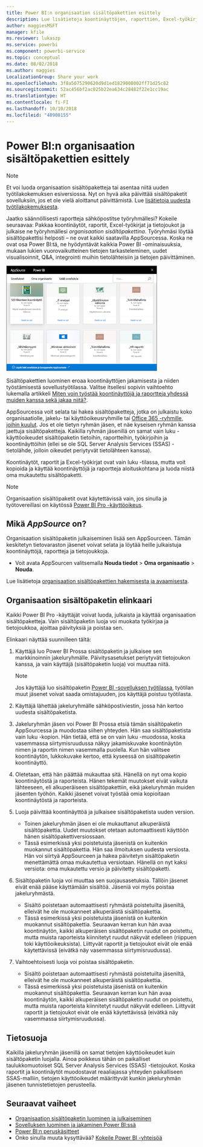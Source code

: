 ```yaml
---
title: Power BI:n organisaation sisältöpakettien esittely
description: Lue lisätietoja koontinäyttöjen, raporttien, Excel-työkirjojen ja tietojoukkojen pakkaamisesta organisaation sisältöpaketeiksi, joita voit jakaa työtovereillesi.
author: maggiesMSFT
manager: kfile
ms.reviewer: lukaszp
ms.service: powerbi
ms.component: powerbi-service
ms.topic: conceptual
ms.date: 08/02/2018
ms.author: maggies
LocalizationGroup: Share your work
ms.openlocfilehash: 3f8a5075290620d9d1ed1829008002ff71d25c82
ms.sourcegitcommit: 52ac456bf2ac025b22ea634c28482f22e1cc19ac
ms.translationtype: HT
ms.contentlocale: fi-FI
ms.lasthandoff: 10/10/2018
ms.locfileid: "48908155"
---
```

# <a name="intro-to-organizational-content-packs-in-power-bi"></a>Power BI:n organisaation sisältöpakettien esittely
> [!NOTE]
> Et voi luoda organisaation sisältöpaketteja tai asentaa niitä uuden työtilakokemuksen esiversiossa. Nyt on hyvä aika päivittää sisältöpaketit sovelluksiin, jos et ole vielä aloittanut päivittämistä. Lue [lisätietoja uudesta työtilakokemuksesta](service-create-the-new-workspaces.md).
> 

Jaatko säännöllisesti raportteja sähköpostitse työryhmällesi? Kokeile seuraavaa: Pakkaa koontinäytöt, raportit, Excel-työkirjat ja tietojoukot ja julkaise ne työryhmällesi *organisaation sisältöpakettina*. Työryhmäsi löytää sisältöpakettisi helposti – ne ovat kaikki saatavilla AppSourcessa. Koska ne ovat osa Power BI:tä, ne hyödyntävät kaikkia Power BI -ominaisuuksia, mukaan lukien vuorovaikutteinen tietojen tarkasteleminen, uudet visualisoinnit, Q&A, integrointi muihin tietolähteisiin ja tietojen päivittäminen.

![](media/service-organizational-content-pack-introduction/power-bi-org-content-packs.png)

Sisältöpakettien luominen eroaa koontinäyttöjen jakamisesta ja niiden työstämisestä sovellustyötilassa. Valitse itsellesi sopivin vaihtoehto lukemalla artikkeli [Miten voin työstää koontinäyttöjä ja raportteja yhdessä muiden kanssa sekä jakaa niitä?](service-how-to-collaborate-distribute-dashboards-reports.md). 

AppSourcessa voit selata tai hakea sisältöpaketteja, jotka on julkaistu koko organisaatiolle, jakelu- tai käyttöoikeusryhmille tai [Office 365 -ryhmille, joihin kuulut](https://support.office.com/article/Create-a-group-in-Office-365-7124dc4c-1de9-40d4-b096-e8add19209e9). Jos et ole tietyn ryhmän jäsen, et näe kyseisen ryhmän kanssa jaettuja sisältöpaketteja. Kaikilla ryhmän jäsenillä on samat vain luku -käyttöoikeudet sisältöpaketin tietoihin, raportteihin, työkirjoihin ja koontinäyttöihin (ellei se ole SQL Server Analysis Services (SSAS) -tietolähde, jolloin oikeudet periytyvät tietolähteen kanssa).

Koontinäytöt, raportit ja Excel-työkirjat ovat vain luku -tilassa, mutta voit kopioida ja käyttää koontinäyttöjä ja raportteja aloituskohtana ja luoda niistä oma mukautettu sisältöpaketti.

> [!NOTE]
> Organisaation sisältöpaketit ovat käytettävissä vain, jos sinulla ja työtovereillasi on käytössä [Power BI Pro -käyttöoikeus](service-features-license-type.md).
> 
> 

## <a name="what-is-appsource"></a>Mikä *AppSource* on?
Organisaation sisältöpaketin julkaiseminen lisää sen AppSourceen.  Tämän keskitetyn tietovaraston jäsenet voivat selata ja löytää heille julkaistuja koontinäyttöjä, raportteja ja tietojoukkoja.  

* Voit avata AppSourcen valitsemalla **Nouda tiedot** > **Oma organisaatio** > **Nouda**.

Lue lisätietoja [organisaation sisältöpakettien hakemisesta ja avaamisesta](consumer/end-user-content-pack.md).

## <a name="the-life-cycle-of-an-organizational-content-pack"></a>Organisaation sisältöpaketin elinkaari
Kaikki Power BI Pro -käyttäjät voivat luoda, julkaista ja käyttää organisaation sisältöpaketteja. Vain sisältöpaketin luoja voi muokata työkirjaa ja tietojoukkoa, ajoittaa päivityksiä ja poistaa sen.

Elinkaari näyttää suunnilleen tältä:

1. Käyttäjä luo Power BI Prossa sisältöpaketin ja julkaisee sen markkinoinnin jakeluryhmälle. Päivitysasetukset periytyvät tietojoukon kanssa, ja vain käyttäjä (sisältöpaketin luoja) voi muuttaa niitä.
   
   > [!NOTE]
   > Jos käyttäjä luo sisältöpaketin [Power BI -sovelluksen työtilassa](service-create-distribute-apps.md), työtilan muut jäsenet voivat saada omistajuuden, jos käyttäjä poistuu työtilasta.
   > 
   > 
2. Käyttäjä lähettää jakeluryhmälle sähköpostiviestin, jossa hän kertoo uudesta sisältöpaketista.
3. Jakeluryhmän jäsen voi Power BI Prossa etsiä tämän sisältöpaketin AppSourcessa ja muodostaa siihen yhteyden. Hän saa sisältöpaketista vain luku -kopion.  Hän tietää, että se on vain luku -muodossa, koska vasemmassa siirtymisruudussa näkyy jakamiskuvake koontinäytön nimen ja raportin nimen vasemmalla puolella. Kun hän valitsee koontinäytön, lukkokuvake kertoo, että kyseessä on sisältöpaketin koontinäyttö. 
4. Oletetaan, että hän päättää mukauttaa sitä. Hänellä on nyt oma kopio koontinäytöstä ja raporteista. Hänen tekemät muutokset eivät vaikuta lähteeseen, eli alkuperäiseen sisältöpakettiin, eikä jakeluryhmän muiden jäsenten työhön. Kaikki jäsenet voivat työstää omia kopioitaan koontinäytöstä ja raporteista.
5. Luoja päivittää koontinäyttöä ja julkaisee sisältöpaketista uuden version.
   
   * Toinen jakeluryhmän jäsen ei ole mukauttanut alkuperäistä sisältöpakettia. Uudet muutokset otetaan automaattisesti käyttöön hänen sisältöpakettiversiossaan.  
   * Tässä esimerkissä yksi poistetuista jäsenistä on kuitenkin muokannut sisältöpakettia. Hän saa ilmoituksen uudesta versiosta.  Hän voi siirtyä AppSourceen ja hakea päivitetyn sisältöpaketin menettämättä omaa mukautettua versiotaan. Hänellä on nyt kaksi versiota: oma mukautettu versio ja päivitetty sisältöpaketti.
6. Sisältöpaketin luoja voi muuttaa sen suojausasetuksia. Tällöin jäsenet eivät enää pääse käyttämään sisältöä. Jäseniä voi myös poistaa jakeluryhmästä.
   
   * Sisältö poistetaan automaattisesti ryhmästä poistetuilta jäseniltä, elleivät he ole muokanneet alkuperäistä sisältöpakettia. 
   * Tässä esimerkissä yksi poistetuista jäsenistä on kuitenkin muokannut sisältöpakettia. Seuraavan kerran kun hän avaa koontinäytön, kaikki alkuperäisen sisältöpaketin ruudut on poistettu, mutta muista raporteista kiinnitetyt ruudut näkyvät edelleen (riippuen toki käyttöoikeuksista). Liittyvät raportit ja tietojoukot eivät ole enää käytettävissä (eivätkä näy vasemmassa siirtymisruudussa).
7. Vaihtoehtoisesti luoja voi poistaa sisältöpaketin.
   
   * Sisältö poistetaan automaattisesti ryhmästä poistetuilta jäseniltä, elleivät he ole muokanneet alkuperäistä sisältöpakettia. 
   * Tässä esimerkissä yksi poistetuista jäsenistä on kuitenkin muokannut sisältöpakettia. Seuraavan kerran kun hän avaa koontinäytön, kaikki alkuperäisen sisältöpaketin ruudut on poistettu, mutta muista raporteista kiinnitetyt ruudut näkyvät edelleen. Liittyvät raportit ja tietojoukot eivät ole enää käytettävissä (eivätkä näy vasemmassa siirtymisruudussa).

## <a name="data-security"></a>Tietosuoja
Kaikilla jakeluryhmän jäsenillä on samat tietojen käyttöoikeudet kuin sisältöpaketin luojalla. Ainoa poikkeus tähän on paikalliset taulukkomuotoiset SQL Server Analysis Services (SSAS) -tietojoukot. Koska raportit ja koontinäytöt muodostavat reaaliajassa yhteyden paikalliseen SSAS-malliin, tietojen käyttöoikeudet määrittyvät kunkin jakeluryhmän jäsenen tunnistetietojen perusteella.

## <a name="next-steps"></a>Seuraavat vaiheet
* [Organisaation sisältöpaketin luominen ja julkaiseminen](service-organizational-content-pack-create-and-publish.md)
* [Sovelluksen luominen ja jakaminen Power BI:ssä](service-create-distribute-apps.md) 
* [Power BI:n peruskäsitteet](consumer/end-user-basic-concepts.md)
* Onko sinulla muuta kysyttävää? [Kokeile Power BI -yhteisöä](http://community.powerbi.com/)

